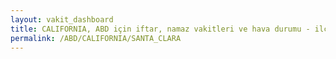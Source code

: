 ```yaml
---
layout: vakit_dashboard
title: CALIFORNIA, ABD için iftar, namaz vakitleri ve hava durumu - ilçe/eyalet seç
permalink: /ABD/CALIFORNIA/SANTA_CLARA
---
```


<script type="text/javascript">
  var GLOBAL_COUNTRY = 'ABD';
  var GLOBAL_CITY = 'CALIFORNIA';
  var GLOBAL_STATE = 'SANTA_CLARA';
  var lat = 72;
  var lon = 21;
</script>
